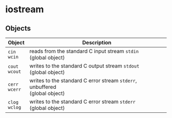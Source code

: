 # iostream

## Objects
| Object | Description |
| - | - |
| `cin`<br> `wcin` | reads from the standard C input stream `stdin`<br> (global object) |
| `cout`<br> `wcout` | writes to the standard C output stream `stdout`<br> (global object) |
| `cerr`<br> `wcerr` | writes to the standard C error stream `stderr`, unbuffered<br> (global object) |
| `clog`<br> `wclog` | writes to the standard C error stream `stderr`<br> (global object) |

